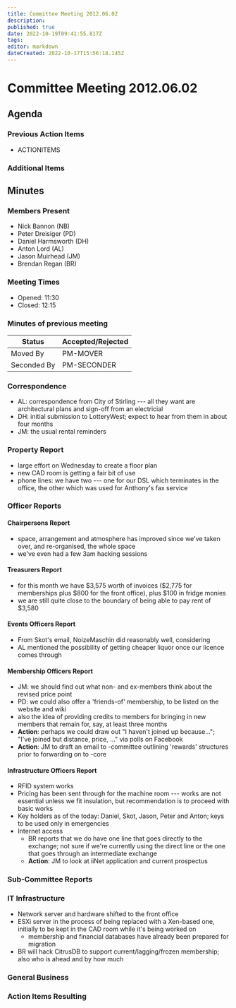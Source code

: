 ```yaml
---
title: Committee Meeting 2012.06.02
description: 
published: true
date: 2022-10-19T09:41:55.817Z
tags: 
editor: markdown
dateCreated: 2022-10-17T15:56:18.145Z
---
```


# Committee Meeting 2012.06.02

## Agenda

### Previous Action Items

-   ACTIONITEMS

### Additional Items

## Minutes

### Members Present

-   Nick Bannon (NB)
-   Peter Dreisiger (PD)
-   Daniel Harmsworth (DH)
-   Anton Lord (AL)
-   Jason Muirhead (JM)
-   Brendan Regan (BR)

### Meeting Times

-   Opened: 11:30
-   Closed: 12:15

### Minutes of previous meeting

| Status      | Accepted/Rejected |
|-------------|-------------------|
| Moved By    | PM-MOVER          |
| Seconded By | PM-SECONDER       |

### Correspondence

-   AL: correspondence from City of Stirling --- all they want are architectural plans and sign-off from an electricial
-   DH: initial submission to LotteryWest; expect to hear from them in about four months
-   JM: the usual rental reminders

### Property Report

-   large effort on Wednesday to create a floor plan
-   new CAD room is getting a fair bit of use
-   phone lines: we have two --- one for our DSL which terminates in the office, the other which was used for Anthony's fax service

### Officer Reports

#### Chairpersons Report

-   space, arrangement and atmosphere has improved since we've taken over, and re-organised, the whole space
-   we've even had a few 3am hacking sessions

#### Treasurers Report

-   for this month we have \$3,575 worth of invoices (\$2,775 for memberships plus \$800 for the front office), plus \$100 in fridge monies
-   we are still quite close to the boundary of being able to pay rent of \$3,580

#### Events Officers Report

-   From Skot's email, NoizeMaschin did reasonably well, considering
-   AL mentioned the possibility of getting cheaper liquor once our licence comes through

#### Membership Officers Report

-   JM: we should find out what non- and ex-members think about the revised price point
-   PD: we could also offer a 'friends-of' membership, to be listed on the website and wiki
-   also the idea of providing credits to members for bringing in new members that remain for, say, at least three months
-   **Action**: perhaps we could draw out "I haven't joined up because..."; "I've joined but distance, price, ..." via polls on Facebook
-   **Action**: JM to draft an email to -committee outlining 'rewards' structures prior to forwarding on to -core

#### Infrastructure Officers Report

-   RFID system works
-   Pricing has been sent through for the machine room --- works are not essential unless we fit insulation, but recommendation is to proceed with basic works
-   Key holders as of the today: Daniel, Skot, Jason, Peter and Anton; keys to be used only in emergencies
-   Internet access
    -   BR reports that we do have one line that goes directly to the exchange; not sure if we're currently using the direct line or the one that goes through an intermediate exchange
    -   **Action**: JM to look at iiNet application and current prospectus

### Sub-Committee Reports

### IT Infrastructure

-   Network server and hardware shifted to the front office
-   ESXi server in the process of being replaced with a Xen-based one, initially to be kept in the CAD room while it's being worked on
    -   membership and financial databases have already been prepared for migration
-   BR will hack CitrusDB to support current/lagging/frozen membership; also who is ahead and by how much

### General Business

### Action Items Resulting
